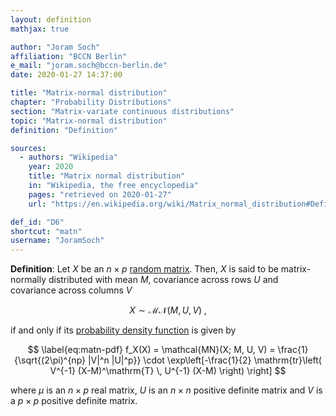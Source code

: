 ```yaml
---
layout: definition
mathjax: true

author: "Joram Soch"
affiliation: "BCCN Berlin"
e_mail: "joram.soch@bccn-berlin.de"
date: 2020-01-27 14:37:00

title: "Matrix-normal distribution"
chapter: "Probability Distributions"
section: "Matrix-variate continuous distributions"
topic: "Matrix-normal distribution"
definition: "Definition"

sources:
  - authors: "Wikipedia"
    year: 2020
    title: "Matrix normal distribution"
    in: "Wikipedia, the free encyclopedia"
    pages: "retrieved on 2020-01-27"
    url: "https://en.wikipedia.org/wiki/Matrix_normal_distribution#Definition"

def_id: "D6"
shortcut: "matn"
username: "JoramSoch"
---
```



**Definition**: Let $X$ be an $n \times p$ [random matrix](/D/rmat). Then, $X$ is said to be matrix-normally distributed with mean $M$, covariance across rows $U$ and covariance across columns $V$

$$ \label{eq:matn}
X \sim \mathcal{MN}(M, U, V) \; ,
$$

if and only if its [probability density function](/D/pdf) is given by

$$ \label{eq:matn-pdf}
f_X(X) = \mathcal{MN}(X; M, U, V) = \frac{1}{\sqrt{(2\pi)^{np} |V|^n |U|^p}} \cdot \exp\left[-\frac{1}{2} \mathrm{tr}\left( V^{-1} (X-M)^\mathrm{T} \, U^{-1} (X-M) \right) \right]
$$

where $\mu$ is an $n \times p$ real matrix, $U$ is an $n \times n$ positive definite matrix and $V$ is a $p \times p$ positive definite matrix.
